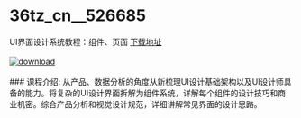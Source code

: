 # 36tz_cn__526685
UI界面设计系统教程：组件、页面
[下载地址](http://www.36tz.cn/article/526685 "下载地址")
<br/></br>[![download](http://36tz.cn/muke_img/2019_08_1-110-300x140.png "下载地址")](http://www.36tz.cn/article/526685 "下载地址")
<br/></br>### 课程介绍:
从产品、数据分析的角度从新梳理UI设计基础架构以及UI设计师具备的能力。将复杂的UI设计界面拆解为组件系统，详解每个组件的设计技巧和商业机密。综合产品分析和视觉设计规范，详细讲解常见界面的设计思路。


 
